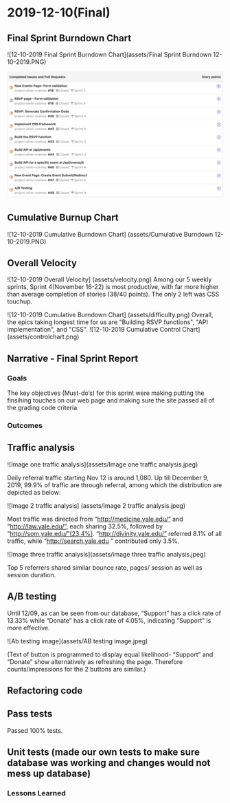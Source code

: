 # 2019-12-10(Final)
## Final Sprint Burndown Chart

![12-10-2019 Final Sprint Burndown Chart](assets/Final Sprint Burndown 12-10-2019.PNG)

![12-10-2019 Final Sprint Completed Stories](assets/sprint4completed.png)


## Cumulative Burnup Chart

![12-10-2019 Cumulative Burndown Chart] (assets/Cumulative Burndown 12-10-2019.PNG)

## Overall Velocity
![12-10-2019 Overall Velocity] (assets/velocity.png)
Among our 5 weekly sprints, Sprint 4(November 16-22) is most productive, with far more higher than average completion of stories (38/40 points). The only 2 left was CSS touchup.

![12-10-2019 Cumulative Burndown Chart] (assets/difficulty.png)
Overall, the epics taking longest time for us are "Building RSVP functions", "API implementation", and "CSS". 
![12-10-2019 Cumulative Control Chart] (assets/controlchart.png)


## Narrative - Final Sprint Report

### Goals
The key objectives (Must-do’s) for this sprint were making putting the finsihing touches on our web page and making sure the site passed all of the grading code criteria.

### Outcomes

## Traffic analysis
 
![Image one traffic analysis](assets/Image one traffic analysis.jpeg)

Daily referral traffic starting Nov 12 is around 1,080. Up till December 9, 2019,  99.9% of traffic are through referral, among which the distribution are depicted as below:

![Image 2 traffic analysis] (assets/image 2 traffic analysis.jpeg)

Most traffic was directed from “http://medicine.yale.edu/” and “http://law.yale.edu/”, each sharing 32.5%, followed by “http://som.yale.edu/”(23.4%). “http://divinity.yale.edu/” referred 8.1% of all traffic, while “http://search.yale.edu
” contributed only 3.5%.

![Image three traffic analysis](assets/image three traffic analysis.jpeg)

Top 5 referrers shared similar bounce rate, pages/ session as well as session duration. 

## A/B testing
Until 12/09, as can be seen from our database, “Support” has a click rate of 13.33% while “Donate” has a click rate of 4.05%, indicating “Support” is more effective.

![Ab testing image](assets/AB testing image.jpeg)

(Text of button is programmed to display equal likelihood- “Support” and “Donate” show alternatively as refreshing the page. Therefore counts/impressions for the 2 buttons are similar.)

## Refactoring code

## Pass tests

Passed 100% tests. 

## Unit tests (made our own tests to make sure database was working and changes would not mess up database)

### Lessons Learned

